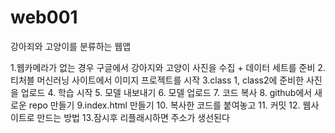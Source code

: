# web001
강아죄와 고양이를 분류하는 웹앱

1.웹카메라가 없는 경우 구글에서 강아지와 고양이 사진을 수집 + 데이터 세트를 준비
2. 티처블 머신러닝 사이트에서 이미지 프로젝트를 시작
3.class 1, class2에 준비한 사진을 업로드
4. 학습 시작
5. 모델 내보내기
6. 모델 업로드
7. 코드 복사
8. github에서 새로운 repo 만들기
9.index.html 만들기
10. 복사한 코드를 붙여놓고
11. 커밋
12. 웹사이트로 만드는 방법
13.잠시후 리플래시하면 주소가 생선된다
